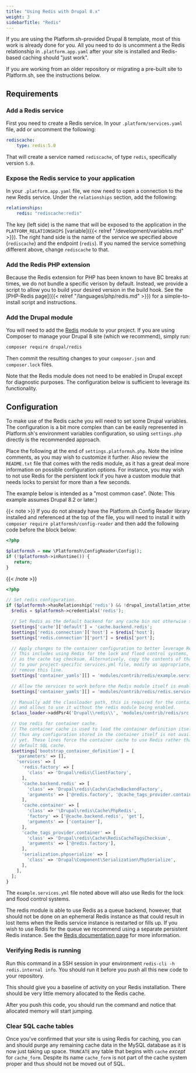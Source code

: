 ```yaml
---
title: "Using Redis with Drupal 8.x"
weight: 3
sidebarTitle: "Redis"
---
```


If you are using the Platform.sh-provided Drupal 8 template, most of this work is already done for you.  All you need to do is uncomment a the Redis relationship in `.platform.app.yaml` after your site is installed and Redis-based caching should "just work".

If you are working from an older repository or migrating a pre-built site to Platform.sh, see the instructions below.

## Requirements

### Add a Redis service

First you need to create a Redis service.  In your `.platform/services.yaml` file, add or uncomment the following:

```yaml
rediscache:
    type: redis:5.0
```

That will create a service named `rediscache`, of type `redis`, specifically version `5.0`.

### Expose the Redis service to your application

In your `.platform.app.yaml` file, we now need to open a connection to the new Redis service.  Under the `relationships` section, add the following:

```yaml
relationships:
    redis: "rediscache:redis"
```

The key (left side) is the name that will be exposed to the application in the `PLATFORM_RELATIONSHIPS` [variable]({{< relref "/development/variables.md" >}}).  The right hand side is the name of the service we specified above (`rediscache`) and the endpoint (`redis`).  If you named the service something different above, change `rediscache` to that.

### Add the Redis PHP extension

Because the Redis extension for PHP has been known to have BC breaks at times, we do not bundle a specific verison by default.  Instead, we provide a script to allow you to build your desired version in the build hook.  See the [PHP-Redis page]({{< relref "/languages/php/redis.md" >}}) for a simple-to-install script and instructions.

### Add the Drupal module

You will need to add the [Redis](https://www.drupal.org/project/redis) module to your project.  If you are using Composer to manage your Drupal 8 site (which we recommend), simply run:

```bash
composer require drupal/redis
```

Then commit the resulting changes to your `composer.json` and `composer.lock` files.

Note that the Redis module does not need to be enabled in Drupal except for diagnostic purposes.  The configuration below is sufficient to leverage its functionality.

## Configuration

To make use of the Redis cache you will need to set some Drupal variables. The configuration is a bit more complex than can be easily represented in Platform.sh's environment variables configuration, so using `settings.php` directly is the recommended approach.

Place the following at the end of `settings.platformsh.php`. Note the inline comments, as you may wish to customize it further.  Also review the `README.txt` file that comes with the redis module, as it has a great deal more information on possible configuration options. For instance, you may wish to not use Redis for the persistent lock if you have a custom module that needs locks to persist for more than a few seconds.

The example below is intended as a "most common case".  (Note: This example assumes Drupal 8.2 or later.)

{{< note >}}
If you do not already have the Platform.sh Config Reader library installed and referenced at the top of the file, you will need to install it with `composer require platformsh/config-reader` and then add the following code before the block below:

```php
<?php

$platformsh = new \Platformsh\ConfigReader\Config();
if (!$platformsh->inRuntime()) {
   return;
}
```
{{< /note >}}


```php
<?php

// Set redis configuration.
if ($platformsh->hasRelationship('redis') && !drupal_installation_attempted() && extension_loaded('redis')) {
  $redis = $platformsh->credentials('redis');

  // Set Redis as the default backend for any cache bin not otherwise specified.
  $settings['cache']['default'] = 'cache.backend.redis';
  $settings['redis.connection']['host'] = $redis['host'];
  $settings['redis.connection']['port'] = $redis['port'];

  // Apply changes to the container configuration to better leverage Redis.
  // This includes using Redis for the lock and flood control systems, as well
  // as the cache tag checksum. Alternatively, copy the contents of that file
  // to your project-specific services.yml file, modify as appropriate, and
  // remove this line.
  $settings['container_yamls'][] = 'modules/contrib/redis/example.services.yml';

  // Allow the services to work before the Redis module itself is enabled.
  $settings['container_yamls'][] = 'modules/contrib/redis/redis.services.yml';

  // Manually add the classloader path, this is required for the container cache bin definition below
  // and allows to use it without the redis module being enabled.
  $class_loader->addPsr4('Drupal\\redis\\', 'modules/contrib/redis/src');

  // Use redis for container cache.
  // The container cache is used to load the container definition itself, and
  // thus any configuration stored in the container itself is not available
  // yet. These lines force the container cache to use Redis rather than the
  // default SQL cache.
  $settings['bootstrap_container_definition'] = [
    'parameters' => [],
    'services' => [
      'redis.factory' => [
        'class' => 'Drupal\redis\ClientFactory',
      ],
      'cache.backend.redis' => [
        'class' => 'Drupal\redis\Cache\CacheBackendFactory',
        'arguments' => ['@redis.factory', '@cache_tags_provider.container', '@serialization.phpserialize'],
      ],
      'cache.container' => [
        'class' => '\Drupal\redis\Cache\PhpRedis',
        'factory' => ['@cache.backend.redis', 'get'],
        'arguments' => ['container'],
      ],
      'cache_tags_provider.container' => [
        'class' => 'Drupal\redis\Cache\RedisCacheTagsChecksum',
        'arguments' => ['@redis.factory'],
      ],
      'serialization.phpserialize' => [
        'class' => 'Drupal\Component\Serialization\PhpSerialize',
      ],
    ],
  ];
}
```

The `example.services.yml` file noted above will also use Redis for the lock and flood control systems.

The redis module is able to use Redis as a queue backend, however, that should not be done on an ephemeral Redis instance as that could result in lost items when the Redis service instance is restarted or fills up.  If you wish to use Redis for the queue we recommend using a separate persistent Redis instance.  See the [Redis documentation page](/configuration/services/redis.md) for more information.

### Verifying Redis is running

Run this command in a SSH session in your environment `redis-cli -h redis.internal info`. You should run it before you push all this new code to your repository.

This should give you a baseline of activity on your Redis installation. There should be very little memory allocated to the Redis cache.

After you push this code, you should run the command and notice that allocated memory will start jumping.

### Clear SQL cache tables

Once you've confirmed that your site is using Redis for caching, you can and should purge any remaining cache data in the MySQL database as it is now just taking up space.  `TRUNCATE` any table that begins with `cache` *except* for `cache_form`.  Despite its name `cache_form` is not part of the cache system proper and thus should not be moved out of SQL.
